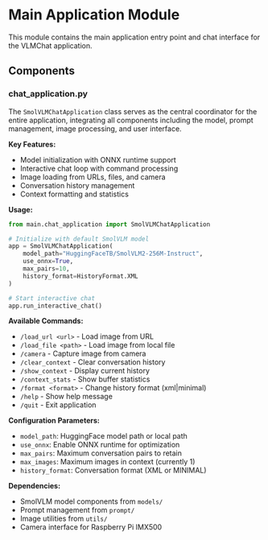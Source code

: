 # Main Application Module

This module contains the main application entry point and chat interface for the VLMChat application.

## Components

### chat_application.py
The `SmolVLMChatApplication` class serves as the central coordinator for the entire application, integrating all components including the model, prompt management, image processing, and user interface.

**Key Features:**
- Model initialization with ONNX runtime support
- Interactive chat loop with command processing
- Image loading from URLs, files, and camera
- Conversation history management
- Context formatting and statistics

**Usage:**
```python
from main.chat_application import SmolVLMChatApplication

# Initialize with default SmolVLM model
app = SmolVLMChatApplication(
    model_path="HuggingFaceTB/SmolVLM2-256M-Instruct",
    use_onnx=True,
    max_pairs=10,
    history_format=HistoryFormat.XML
)

# Start interactive chat
app.run_interactive_chat()
```

**Available Commands:**
- `/load_url <url>` - Load image from URL
- `/load_file <path>` - Load image from local file
- `/camera` - Capture image from camera
- `/clear_context` - Clear conversation history
- `/show_context` - Display current history
- `/context_stats` - Show buffer statistics
- `/format <format>` - Change history format (xml|minimal)
- `/help` - Show help message
- `/quit` - Exit application

**Configuration Parameters:**
- `model_path`: HuggingFace model path or local path
- `use_onnx`: Enable ONNX runtime for optimization
- `max_pairs`: Maximum conversation pairs to retain
- `max_images`: Maximum images in context (currently 1)
- `history_format`: Conversation format (XML or MINIMAL)

**Dependencies:**
- SmolVLM model components from `models/`
- Prompt management from `prompt/`
- Image utilities from `utils/`
- Camera interface for Raspberry Pi IMX500